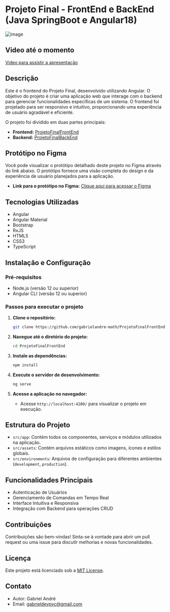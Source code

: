 # Projeto Final - FrontEnd e BackEnd (Java SpringBoot e Angular18)
![image](https://github.com/user-attachments/assets/dfb9f8ea-8aac-488e-8ecf-cc0b175ae122)
## Video até o momento
[Video para assistir a apresentação](https://youtu.be/0qw5dBFs1Mc)
## Descrição

Este é o frontend do Projeto Final, desenvolvido utilizando Angular. O objetivo do projeto é criar uma aplicação web que interage com o backend para gerenciar funcionalidades específicas de um sistema. O frontend foi projetado para ser responsivo e intuitivo, proporcionando uma experiência de usuário agradável e eficiente.

O projeto foi dividido em duas partes principais:

- **Frontend:** [ProjetoFinalFrontEnd](https://github.com/gabrielandre-math/ProjetoFinalFrontEnd/tree/master)
- **Backend:** [ProjetoFinalBackEnd](https://github.com/gabrielandre-math/ProjetoFinalBackend)

## Protótipo no Figma

Você pode visualizar o protótipo detalhado deste projeto no Figma através do link abaixo. O protótipo fornece uma visão completa do design e da experiência de usuário planejados para a aplicação.

- **Link para o protótipo no Figma:** [Clique aqui para acessar o Figma](https://www.figma.com/design/tUEInhGX4TW3lHFKzufQGj/Untitled?node-id=0-1&t=nx7Xo5ZYcCzUpgoi-1)


## Tecnologias Utilizadas

- Angular
- Angular Material
- Bootstrap
- RxJS
- HTML5
- CSS3
- TypeScript

## Instalação e Configuração

### Pré-requisitos

- Node.js (versão 12 ou superior)
- Angular CLI (versão 12 ou superior)

### Passos para executar o projeto

1. **Clone o repositório:**
   ```bash
   git clone https://github.com/gabrielandre-math/ProjetoFinalFrontEnd.git
   ```

2. **Navegue até o diretório do projeto:**
   ```bash
   cd ProjetoFinalFrontEnd
   ```

3. **Instale as dependências:**
   ```bash
   npm install
   ```

4. **Execute o servidor de desenvolvimento:**
   ```bash
   ng serve
   ```

5. **Acesse a aplicação no navegador:**
   - Acesse `http://localhost:4200/` para visualizar o projeto em execução.

## Estrutura do Projeto

- `src/app`: Contém todos os componentes, serviços e módulos utilizados na aplicação.
- `src/assets`: Contém arquivos estáticos como imagens, ícones e estilos globais.
- `src/environments`: Arquivos de configuração para diferentes ambientes (`development`, `production`).

## Funcionalidades Principais

- Autenticação de Usuários
- Gerenciamento de Comandas em Tempo Real
- Interface Intuitiva e Responsiva
- Integração com Backend para operações CRUD

## Contribuições

Contribuições são bem-vindas! Sinta-se à vontade para abrir um pull request ou uma issue para discutir melhorias e novas funcionalidades.

## Licença

Este projeto está licenciado sob a [MIT License](LICENSE).

## Contato

- Autor: Gabriel André
- Email: gabrieldevpyc@gmail.com
